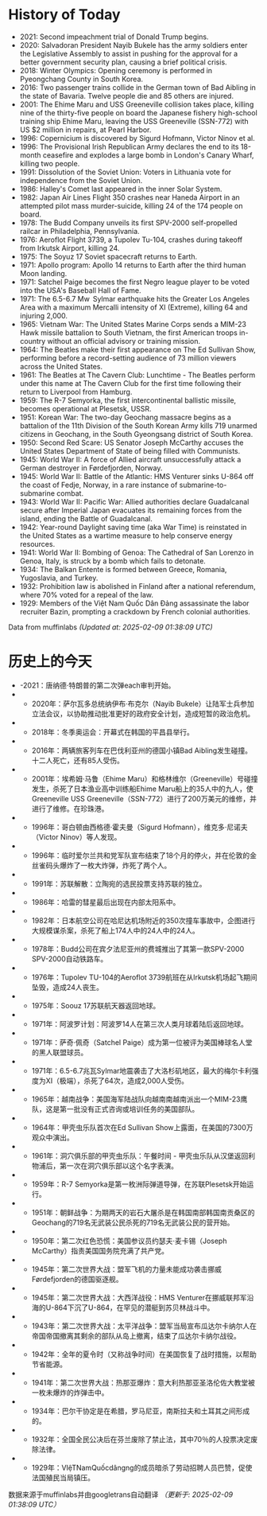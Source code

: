 # History of Today 

- 2021: Second impeachment trial of Donald Trump begins.
- 2020: Salvadoran President Nayib Bukele has the army soldiers enter the Legislative Assembly to assist in pushing for the approval for a better government security plan, causing a brief political crisis.
- 2018: Winter Olympics: Opening ceremony is performed in Pyeongchang County in South Korea.
- 2016: Two passenger trains collide in the German town of Bad Aibling in the state of Bavaria. Twelve people die and 85 others are injured.
- 2001: The Ehime Maru and USS Greeneville collision takes place, killing nine of the thirty-five people on board the Japanese fishery high-school training ship Ehime Maru, leaving the USS Greeneville (SSN-772) with US $2 million in repairs, at Pearl Harbor.
- 1996: Copernicium is discovered by Sigurd Hofmann, Victor Ninov et al.
- 1996: The Provisional Irish Republican Army declares the end to its 18-month ceasefire and explodes a large bomb in London's Canary Wharf, killing two people.
- 1991: Dissolution of the Soviet Union: Voters in Lithuania vote for independence from the Soviet Union.
- 1986: Halley's Comet last appeared in the inner Solar System.
- 1982: Japan Air Lines Flight 350 crashes near Haneda Airport in an attempted pilot mass murder-suicide, killing 24 of the 174 people on board.
- 1978: The Budd Company unveils its first SPV-2000 self-propelled railcar in Philadelphia, Pennsylvania.
- 1976: Aeroflot Flight 3739, a Tupolev Tu-104, crashes during takeoff from Irkutsk Airport, killing 24.
- 1975: The Soyuz 17 Soviet spacecraft returns to Earth.
- 1971: Apollo program: Apollo 14 returns to Earth after the third human Moon landing.
- 1971: Satchel Paige becomes the first Negro league player to be voted into the USA's Baseball Hall of Fame.
- 1971: The 6.5-6.7 Mw  Sylmar earthquake hits the Greater Los Angeles Area with a maximum Mercalli intensity of XI (Extreme), killing 64 and injuring 2,000.
- 1965: Vietnam War: The United States Marine Corps sends a MIM-23 Hawk missile battalion to South Vietnam, the first American troops in-country without an official advisory or training mission.
- 1964: The Beatles make their first appearance on The Ed Sullivan Show, performing before a record-setting audience of 73 million viewers across the United States.
- 1961: The Beatles at The Cavern Club: Lunchtime - The Beatles perform under this name at The Cavern Club for the first time following their return to Liverpool from Hamburg.
- 1959: The R-7 Semyorka, the first intercontinental ballistic missile, becomes operational at Plesetsk, USSR.
- 1951: Korean War: The two-day Geochang massacre begins as a battalion of the 11th Division of the South Korean Army kills 719 unarmed citizens in Geochang, in the South Gyeongsang district of South Korea.
- 1950: Second Red Scare: US Senator Joseph McCarthy accuses the United States Department of State of being filled with Communists.
- 1945: World War II: A force of Allied aircraft unsuccessfully attack a German destroyer in Førdefjorden, Norway.
- 1945: World War II: Battle of the Atlantic: HMS Venturer sinks U-864 off the coast of Fedje, Norway, in a rare instance of submarine-to-submarine combat.
- 1943: World War II: Pacific War: Allied authorities declare Guadalcanal secure after Imperial Japan evacuates its remaining forces from the island, ending the Battle of Guadalcanal.
- 1942: Year-round Daylight saving time (aka War Time) is reinstated in the United States as a wartime measure to help conserve energy resources.
- 1941: World War II: Bombing of Genoa: The Cathedral of San Lorenzo in Genoa, Italy, is struck by a bomb which fails to detonate.
- 1934: The Balkan Entente is formed between Greece, Romania, Yugoslavia, and Turkey.
- 1932: Prohibition law is abolished in Finland after a national referendum, where 70% voted for a repeal of the law.
- 1929: Members of the Việt Nam Quốc Dân Đảng assassinate the labor recruiter Bazin, prompting a crackdown by French colonial authorities.

Data from muffinlabs
*(Updated at: 2025-02-09 01:38:09 UTC)*

# 历史上的今天 

- -2021：唐纳德·特朗普的第二次弹each审判开始。
- -  2020年：萨尔瓦多总统纳伊布·布克尔（Nayib Bukele）让陆军士兵参加立法会议，以协助推动批准更好的政府安全计划，造成短暂的政治危机。
- -  2018年：冬季奥运会：开幕式在韩国的平昌县举行。
- -  2016年：两辆旅客列车在巴伐利亚州的德国小镇Bad Aibling发生碰撞。十二人死亡，还有85人受伤。
- -  2001年：埃希姆·马鲁（Ehime Maru）和格林维尔（Greeneville）号碰撞发生，杀死了日本渔业高中训练船Ehime Maru船上的35人中的九人，使Greeneville USS Greeneville（SSN-772）进行了200万美元的维修，并进行了维修。在珍珠港。
- -  1996年：哥白顿由西格德·霍夫曼（Sigurd Hofmann），维克多·尼诺夫（Victor Ninov）等人发现。
- -  1996年：临时爱尔兰共和党军队宣布结束了18个月的停火，并在伦敦的金丝雀码头爆炸了一枚大炸弹，炸死了两个人。
- -  1991年：苏联解散：立陶宛的选民投票支持苏联的独立。
- -  1986年：哈雷的彗星最后出现在内部太阳系中。
- -  1982年：日本航空公司在哈尼达机场附近的350次撞车事故中，企图进行大规模谋杀案，杀死了船上174人中的24人中的24人。
- -  1978年：Budd公司在宾夕法尼亚州的费城推出了其第一款SPV-2000 SPV-2000自动铁路车。
- -  1976年：Tupolev TU-104的Aeroflot 3739航班在从Irkutsk机场起飞期间坠毁，造成24人丧生。
- -  1975年：Soouz 17苏联航天器返回地球。
- -  1971年：阿波罗计划：阿波罗14人在第三次人类月球着陆后返回地球。
- -  1971年：萨奇·佩奇（Satchel Paige）成为第一位被评为美国棒球名人堂的黑人联盟球员。
- -  1971年：6.5-6.7兆瓦Sylmar地震袭击了大洛杉矶地区，最大的梅尔卡利强度为XI（极端），杀死了64次，造成2,000人受伤。
- -  1965年：越南战争：美国海军陆战队向越南南越南派出一个MIM-23鹰队，这是第一批没有正式咨询或培训任务的美国部队。
- -  1964年：甲壳虫乐队首次在Ed Sullivan Show上露面，在美国的7300万观众中演出。
- -  1961年：洞穴俱乐部的甲壳虫乐队：午餐时间 - 甲壳虫乐队从汉堡返回利物浦后，第一次在洞穴俱乐部以这个名字表演。
- -  1959年：R-7 Semyorka是第一枚洲际弹道导弹，在苏联Plesetsk开始运行。
- -  1951年：朝鲜战争：为期两天的岩石大屠杀是在韩国南部韩国南贡桑区的Geochang的719名无武装公民杀死的719名无武装公民的营开始。
- -  1950年：第二次红色恐慌：美国参议员约瑟夫·麦卡锡（Joseph McCarthy）指责美国国务院充满了共产党。
- -  1945年：第二次世界大战：盟军飞机的力量未能成功袭击挪威Førdefjorden的德国驱逐舰。
- -  1945年：第二次世界大战：大西洋战役：HMS Venturer在挪威联邦军沿海的U-864下沉了U-864，在罕见的潜艇到苏贝林战斗中。
- -  1943年：第二次世界大战：太平洋战争：盟军当局宣布瓜达尔卡纳尔人在帝国帝国撤离其剩余的部队从岛上撤离，结束了瓜达尔卡纳尔战役。
- -  1942年：全年的夏令时（又称战争时间）在美国恢复了战时措施，以帮助节省能源。
- -  1941年：第二次世界大战：热那亚爆炸：意大利热那亚圣洛伦佐大教堂被一枚未爆炸的炸弹击中。
- -  1934年：巴尔干协定是在希腊，罗马尼亚，南斯拉夫和土耳其之间形成的。
- -  1932年：全国全民公决后在芬兰废除了禁止法，其中70％的人投票决定废除法律。
- -  1929年：VIệTNamQuốcdângng的成员暗杀了劳动招聘人员巴赞，促使法国殖民当局镇压。

数据来源于muffinlabs并由googletrans自动翻译
*（更新于: 2025-02-09 01:38:09 UTC）*
